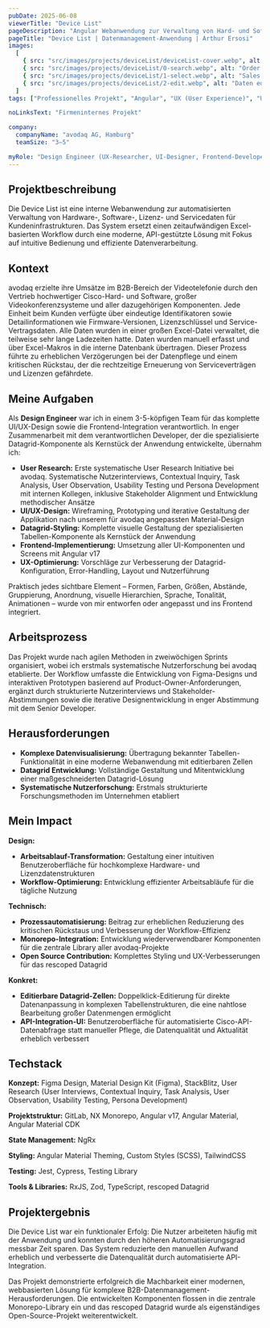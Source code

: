 ```yaml
---
pubDate: 2025-06-08
viewerTitle: "Device List"
pageDescription: "Angular Webanwendung zur Verwaltung von Hard- und Software, Servicedaten und Lizenzen von Kunden"
pageTitle: "Device List | Datenmanagement-Anwendung | Arthur Ersosi"
images:
  [
    { src: "src/images/projects/deviceList/deviceList-cover.webp", alt: "device List Coverbild" },
    { src: "src/images/projects/deviceList/0-search.webp", alt: "Order Nummer Suchen" },
    { src: "src/images/projects/deviceList/1-select.webp", alt: "Sales order Lines auswählen" },
    { src: "src/images/projects/deviceList/2-edit.webp", alt: "Daten editieren" },
  ]
tags: ["Professionelles Projekt", "Angular", "UX (User Experience)", "UI (User Interface)", "Frontend-Entwicklung"]

noLinksText: "Firmeninternes Projekt"

company:
  companyName: "avodaq AG, Hamburg"
  teamSize: "3–5"

myRole: "Design Engineer (UX-Researcher, UI-Designer, Frontend-Developer)"
---
```


## Projektbeschreibung

Die Device List ist eine interne Webanwendung zur automatisierten Verwaltung von Hardware-, Software-, Lizenz- und
Servicedaten für Kundeninfrastrukturen. Das System ersetzt einen zeitaufwändigen Excel-basierten Workflow durch eine
moderne, API-gestützte Lösung mit Fokus auf intuitive Bedienung und effiziente Datenverarbeitung.

## Kontext

avodaq erzielte ihre Umsätze im B2B-Bereich der Videotelefonie durch den Vertrieb hochwertiger Cisco-Hard- und Software,
großer Videokonferenzsysteme und aller dazugehörigen Komponenten. Jede Einheit beim Kunden verfügte über eindeutige
Identifikatoren sowie Detailinformationen wie Firmware-Versionen, Lizenzschlüssel und Service-Vertragsdaten. Alle Daten
wurden in einer großen Excel-Datei verwaltet, die teilweise sehr lange Ladezeiten hatte. Daten wurden manuell erfasst
und über Excel-Makros in die interne Datenbank übertragen. Dieser Prozess führte zu erheblichen Verzögerungen bei der
Datenpflege und einem kritischen Rückstau, der die rechtzeitige Erneuerung von Serviceverträgen und Lizenzen gefährdete.

## Meine Aufgaben

Als **Design Engineer** war ich in einem 3-5-köpfigen Team für das komplette UI/UX-Design sowie die Frontend-Integration
verantwortlich. In enger Zusammenarbeit mit dem verantwortlichen Developer, der die spezialisierte Datagrid-Komponente
als Kernstück der Anwendung entwickelte, übernahm ich:

- **User Research:** Erste systematische User Research Initiative bei avodaq. Systematische Nutzerinterviews, Contextual
  Inquiry, Task Analysis, User Observation, Usability Testing und Persona Development mit internen Kollegen, inklusive
  Stakeholder Alignment und Entwicklung methodischer Ansätze
- **UI/UX-Design:** Wireframing, Prototyping und iterative Gestaltung der Applikation nach unserem für avodaq
  angepassten Material-Design
- **Datagrid-Styling:** Komplette visuelle Gestaltung der spezialisierten Tabellen-Komponente als Kernstück der
  Anwendung
- **Frontend-Implementierung:** Umsetzung aller UI-Komponenten und Screens mit Angular v17
- **UX-Optimierung:** Vorschläge zur Verbesserung der Datagrid-Konfiguration, Error-Handling, Layout und Nutzerführung

Praktisch jedes sichtbare Element – Formen, Farben, Größen, Abstände, Gruppierung, Anordnung, visuelle Hierarchien,
Sprache, Tonalität, Animationen – wurde von mir entworfen oder angepasst und ins Frontend integriert.

## Arbeitsprozess

Das Projekt wurde nach agilen Methoden in zweiwöchigen Sprints organisiert, wobei ich erstmals systematische
Nutzerforschung bei avodaq etablierte. Der Workflow umfasste die Entwicklung von Figma-Designs und interaktiven
Prototypen basierend auf Product-Owner-Anforderungen, ergänzt durch strukturierte Nutzerinterviews und
Stakeholder-Abstimmungen sowie die iterative Designentwicklung in enger Abstimmung mit dem Senior Developer.

## Herausforderungen

- **Komplexe Datenvisualisierung:** Übertragung bekannter Tabellen-Funktionalität in eine moderne Webanwendung mit
  editierbaren Zellen
- **Datagrid Entwicklung:** Vollständige Gestaltung und Mitentwicklung einer maßgeschneiderten Datagrid-Lösung
- **Systematische Nutzerforschung:** Erstmals strukturierte Forschungsmethoden im Unternehmen etabliert

## Mein Impact

**Design:**

- **Arbeitsablauf-Transformation:** Gestaltung einer intuitiven Benutzeroberfläche für hochkomplexe Hardware- und
  Lizenzdatenstrukturen
- **Workflow-Optimierung:** Entwicklung effizienter Arbeitsabläufe für die tägliche Nutzung

**Technisch:**

- **Prozessautomatisierung:** Beitrag zur erheblichen Reduzierung des kritischen Rückstaus und Verbesserung der
  Workflow-Effizienz
- **Monorepo-Integration:** Entwicklung wiederverwendbarer Komponenten für die zentrale Library aller avodaq-Projekte
- **Open Source Contribution:** Komplettes Styling und UX-Verbesserungen für das rescoped Datagrid

**Konkret:**

- **Editierbare Datagrid-Zellen:** Doppelklick-Editierung für direkte Datenanpassung in komplexen Tabellenstrukturen,
  die eine nahtlose Bearbeitung großer Datenmengen ermöglicht
- **API-Integration-UI:** Benutzeroberfläche für automatisierte Cisco-API-Datenabfrage statt manueller Pflege, die
  Datenqualität und Aktualität erheblich verbessert

## Techstack

**Konzept:** Figma Design, Material Design Kit (Figma), StackBlitz, User Research (User Interviews, Contextual Inquiry,
Task Analysis, User Observation, Usability Testing, Persona Development)

**Projektstruktur:** GitLab, NX Monorepo, Angular v17, Angular Material, Angular Material CDK

**State Management:** NgRx

**Styling:** Angular Material Theming, Custom Styles (SCSS), TailwindCSS

**Testing:** Jest, Cypress, Testing Library

**Tools & Libraries:** RxJS, Zod, TypeScript, rescoped Datagrid

## Projektergebnis

Die Device List war ein funktionaler Erfolg: Die Nutzer arbeiteten häufig mit der Anwendung und konnten durch den
höheren Automatisierungsgrad messbar Zeit sparen. Das System reduzierte den manuellen Aufwand erheblich und verbesserte
die Datenqualität durch automatisierte API-Integration.

Das Projekt demonstrierte erfolgreich die Machbarkeit einer modernen, webbasierten Lösung für komplexe
B2B-Datenmanagement-Herausforderungen. Die entwickelten Komponenten flossen in die zentrale Monorepo-Library ein und das
rescoped Datagrid wurde als eigenständiges Open-Source-Projekt weiterentwickelt.
